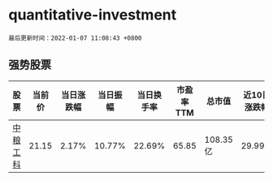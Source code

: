 # quantitative-investment

`最后更新时间：2022-01-07 11:08:43 +0800`

## 强势股票

|股票|当前价|当日涨跌幅|当日振幅|当日换手率|市盈率TTM|总市值|近10日涨跌幅|
|----|----|----|----|----|----|----|----|
|[中粮工科](https://xueqiu.com/S/SZ301058)|21.15|2.17%|10.77%|22.69%|65.85|108.35亿|29.99%|
